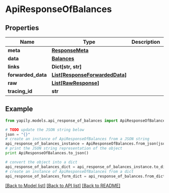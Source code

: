 # ApiResponseOfBalances


## Properties

Name | Type | Description | Notes
------------ | ------------- | ------------- | -------------
**meta** | [**ResponseMeta**](ResponseMeta.md) |  | [optional] 
**data** | [**Balances**](Balances.md) |  | [optional] 
**links** | **Dict[str, str]** |  | [optional] 
**forwarded_data** | [**List[ResponseForwardedData]**](ResponseForwardedData.md) |  | [optional] 
**raw** | [**List[RawResponse]**](RawResponse.md) |  | [optional] 
**tracing_id** | **str** |  | [optional] 

## Example

```python
from yapily.models.api_response_of_balances import ApiResponseOfBalances

# TODO update the JSON string below
json = "{}"
# create an instance of ApiResponseOfBalances from a JSON string
api_response_of_balances_instance = ApiResponseOfBalances.from_json(json)
# print the JSON string representation of the object
print ApiResponseOfBalances.to_json()

# convert the object into a dict
api_response_of_balances_dict = api_response_of_balances_instance.to_dict()
# create an instance of ApiResponseOfBalances from a dict
api_response_of_balances_form_dict = api_response_of_balances.from_dict(api_response_of_balances_dict)
```
[[Back to Model list]](../README.md#documentation-for-models) [[Back to API list]](../README.md#documentation-for-api-endpoints) [[Back to README]](../README.md)


